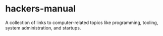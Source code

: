 # hackers-manual
A collection of links to computer-related topics like programming, tooling, system administration, and startups.
